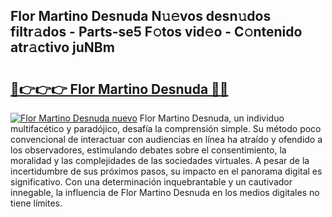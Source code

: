 ## Flor Martino Desnuda N𝚞𝚎vos desn𝚞dos filtr𝚊dos - Parts-se5 F𝚘tos vid𝚎o - C𝚘ntenido atr𝚊ctivo juNBm

# <h2><a href="http://mb5gkt.tromn.icu/?c=Flor+Martino+Desnuda">🔗👉👉👉 Flor Martino Desnuda 🔗🔗</a></h2>

[![Flor Martino Desnuda nuevo](https://i.imgur.com/pEAQMta.gif)](http://mb5gkt.tromn.icu/?c=Flor+Martino+Desnuda)
Flor Martino Desnuda, un individuo multifacético y paradójico, desafía la comprensión simple. Su método poco convencional de interactuar con audiencias en línea ha atraído y ofendido a los observadores, estimulando debates sobre el consentimiento, la moralidad y las complejidades de las sociedades virtuales. A pesar de la incertidumbre de sus próximos pasos, su impacto en el panorama digital es significativo. Con una determinación inquebrantable y un cautivador innegable, la influencia de Flor Martino Desnuda en los medios digitales no tiene límites.
